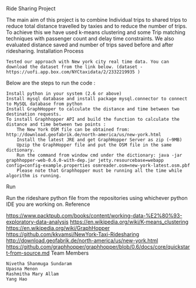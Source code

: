 Ride Sharing Project

The main aim of this project is to combine Individual trips to shared trips to reduce total distance travelled by taxies and to reduce the number of trips. To achieve this we have used k-means clustering and some Trip matching techniques with passenger count and delay time constraints. We also evaluated distance saved and number of trips saved before and after ridesharing.
Installation Process

    Tested our approach with New york city real time data. You can download the dataset from the link below. (dataset - https://uofi.app.box.com/NYCtaxidata/2/2332219935 )

Below are the steps to run the code :

    Install python in your system (2.6 or above)
    Install mysql database and install package mysql.connector to connect to MySQL database from python
    Install GraphHopper to calculate the distance and time between two destination requests.
    To install Graphhopper API and build the function to calculate the distance and time between two points :
        The New York OSM file can be obtained from: http://download.geofabrik.de/north-america/us/new-york.html
        Install the latest JRE and get GraphHopper Server as zip (~9MB)
        Upzip the GraphHopper file and put the OSM file in the same dictionary.
        Run the command from window cmd under the dictionary: java -jar graphhopper-web-0.6.0-with-dep.jar jetty.resourcebase=webapp config=config-example.properties osmreader.osm=new-york-latest.osm.pbf
        Please note that Graphhopper must be running all the time while algorithm is running.

Run

Run the rideshare python file from the repositories using whichever python IDE you are working on.
Reference

https://www.packtpub.com/books/content/working-data-%E2%80%93-exploratory-data-analysis https://en.wikipedia.org/wiki/K-means_clustering https://en.wikipedia.org/wiki/GraphHopper https://github.com/kkvamsi/NewYork-Taxi-Ridesharing http://download.geofabrik.de/north-america/us/new-york.html https://github.com/graphhopper/graphhopper/blob/0.6/docs/core/quickstart-from-source.md
Team Members

    Nivetha Shanmuga Sundaram
    Upasna Menon
    Rashmitha Mary Allam
    Yang Hao
